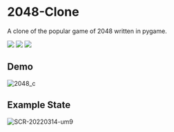 # 2048-Clone
A clone of the popular game of 2048 written in pygame.

![](https://img.shields.io/badge/Python-3776AB?style=flat&logo=python&logoColor=blue&color=white) ![](https://img.shields.io/tokei/lines/github/AJM432/2048-Clone) ![](https://img.shields.io/github/repo-size/AJM432/2048-Clone?style=flat)

## Demo
![2048_c](https://user-images.githubusercontent.com/49791407/185830179-2f0eb006-b57c-4c2a-b367-e94b88a7fefa.gif)


## Example State
![SCR-20220314-um9](https://user-images.githubusercontent.com/49791407/158291535-67b97682-5926-46a0-8e5b-276724a8a288.png)
